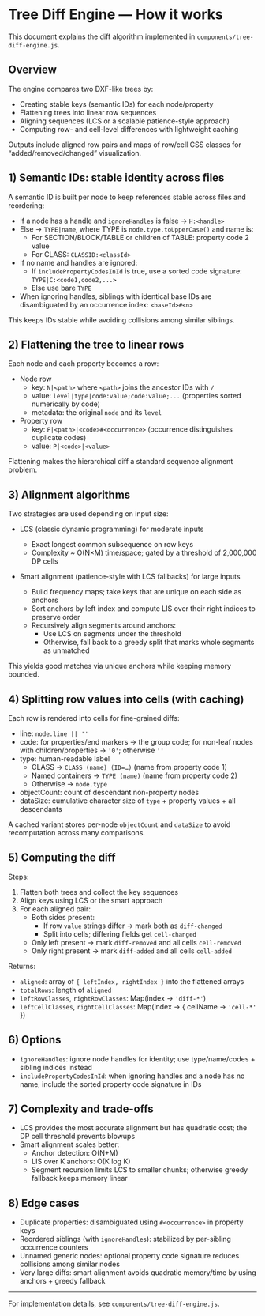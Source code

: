 # Tree Diff Engine — How it works

This document explains the diff algorithm implemented in `components/tree-diff-engine.js`.

## Overview

The engine compares two DXF-like trees by:
- Creating stable keys (semantic IDs) for each node/property
- Flattening trees into linear row sequences
- Aligning sequences (LCS or a scalable patience-style approach)
- Computing row- and cell-level differences with lightweight caching

Outputs include aligned row pairs and maps of row/cell CSS classes for “added/removed/changed” visualization.

## 1) Semantic IDs: stable identity across files

A semantic ID is built per node to keep references stable across files and reordering:
- If a node has a handle and `ignoreHandles` is false → `H:<handle>`
- Else → `TYPE|name`, where TYPE is `node.type.toUpperCase()` and name is:
  - For SECTION/BLOCK/TABLE or children of TABLE: property code 2 value
  - For CLASS: `CLASSID:<classId>`
- If no name and handles are ignored:
  - If `includePropertyCodesInId` is true, use a sorted code signature: `TYPE|C:<code1,code2,...>`
  - Else use bare `TYPE`
- When ignoring handles, siblings with identical base IDs are disambiguated by an occurrence index: `<baseId>#<n>`

This keeps IDs stable while avoiding collisions among similar siblings.

## 2) Flattening the tree to linear rows

Each node and each property becomes a row:
- Node row
  - key: `N|<path>` where `<path>` joins the ancestor IDs with `/`
  - value: `level|type|code:value;code:value;...` (properties sorted numerically by code)
  - metadata: the original `node` and its `level`
- Property row
  - key: `P|<path>|<code>#<occurrence>` (occurrence distinguishes duplicate codes)
  - value: `P|<code>|<value>`

Flattening makes the hierarchical diff a standard sequence alignment problem.

## 3) Alignment algorithms

Two strategies are used depending on input size:

- LCS (classic dynamic programming) for moderate inputs
  - Exact longest common subsequence on row keys
  - Complexity ~ O(N×M) time/space; gated by a threshold of 2,000,000 DP cells

- Smart alignment (patience-style with LCS fallbacks) for large inputs
  - Build frequency maps; take keys that are unique on each side as anchors
  - Sort anchors by left index and compute LIS over their right indices to preserve order
  - Recursively align segments around anchors:
    - Use LCS on segments under the threshold
    - Otherwise, fall back to a greedy split that marks whole segments as unmatched

This yields good matches via unique anchors while keeping memory bounded.

## 4) Splitting row values into cells (with caching)

Each row is rendered into cells for fine-grained diffs:
- line: `node.line || ''`
- code: for properties/end markers → the group code; for non-leaf nodes with children/properties → `'0'`; otherwise `''`
- type: human-readable label
  - CLASS → `CLASS (name) (ID=…)` (name from property code 1)
  - Named containers → `TYPE (name)` (name from property code 2)
  - Otherwise → `node.type`
- objectCount: count of descendant non-property nodes
- dataSize: cumulative character size of `type` + property values + all descendants

A cached variant stores per-node `objectCount` and `dataSize` to avoid recomputation across many comparisons.

## 5) Computing the diff

Steps:
1. Flatten both trees and collect the key sequences
2. Align keys using LCS or the smart approach
3. For each aligned pair:
   - Both sides present:
     - If row `value` strings differ → mark both as `diff-changed`
     - Split into cells; differing fields get `cell-changed`
   - Only left present → mark `diff-removed` and all cells `cell-removed`
   - Only right present → mark `diff-added` and all cells `cell-added`

Returns:
- `aligned`: array of `{ leftIndex, rightIndex }` into the flattened arrays
- `totalRows`: length of `aligned`
- `leftRowClasses`, `rightRowClasses`: Map(index → `'diff-*'`)
- `leftCellClasses`, `rightCellClasses`: Map(index → { cellName → `'cell-*'` })

## 6) Options

- `ignoreHandles`: ignore node handles for identity; use type/name/codes + sibling indices instead
- `includePropertyCodesInId`: when ignoring handles and a node has no name, include the sorted property code signature in IDs

## 7) Complexity and trade-offs

- LCS provides the most accurate alignment but has quadratic cost; the DP cell threshold prevents blowups
- Smart alignment scales better:
  - Anchor detection: O(N+M)
  - LIS over K anchors: O(K log K)
  - Segment recursion limits LCS to smaller chunks; otherwise greedy fallback keeps memory linear

## 8) Edge cases

- Duplicate properties: disambiguated using `#<occurrence>` in property keys
- Reordered siblings (with `ignoreHandles`): stabilized by per-sibling occurrence counters
- Unnamed generic nodes: optional property code signature reduces collisions among similar nodes
- Very large diffs: smart alignment avoids quadratic memory/time by using anchors + greedy fallback

---

For implementation details, see `components/tree-diff-engine.js`.
